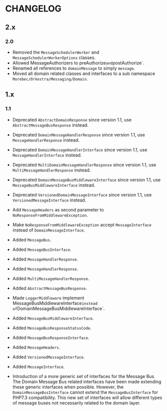 # CHANGELOG

## 2.x

### 2.0
- Removed the `MessageSchedulerWorker` and `MessageSchedulerWorkerOptions` classes.
- Allowed MessageAuthorizers to preAuthorize` and `postAuthorize`.
- Renamed all references to `domainMessage` to simply `message`. 
- Moved all domain related classes and interfaces to a sub namespace `Morebec/Orkestra/Messaging/Domain`. 

## 1.x

### 1.1

- Deprecated `AbstractDomainResponse` since version 1.1, use `AbstractMessageBusResponse` instead.
- Deprecated `DomainMessageHandlerResponse` since version 1.1, use `MessageHandlerResponse` instead.
- Deprecated `DomainMessageHandlerInterface` since version 1.1, use `MessageHandlerInterface` instead.
- Deprecated `MultiDomainMessageHandlerResponse` since version 1.1, use `MultiMessageHandlerResponse` instead.
- Deprecated `DomainMessageBusMiddlewareInterface` since version 1.1, use `MessageBusMiddlewareInterface` instead.
- Deprecated `VersionedDomainMessageInterface` since version 1.1, use `VersionedMessageInterface` instead.
  
- Add `MessageHeaders` as second parameter to `NoResponseFromMiddlewareException`.
- Make `NoResponseFromMiddlewareException` accept `MessageInterface` instead of `DomainMessageInterface`.
- Added `MessageBus`.
- Added `MessageBusInterface`.
- Added `MessageHandlerResponse`.
- Added `MessageHandlerResponse`.
- Added `MultiMessageHandlerResponse`.
- Added `AbstractMessageBusResponse`.
- Made `LoggerMiddleware` implement MessageBusMiddlewareInterface` instead of `DomainMessageBusMiddlewareInterface`.
- Added `MessageBusMiddlewareInterface`.
- Added `MessageBusResponseStatusCode`.
- Added `MessageBusResponseInterface`.
- Added `MessageHeaders`.
- Added `VersionedMessageInterface`.
- Added `MessageInterface`.
- Introduction of a more generic set of interfaces for the Message Bus. The Domain Message Bus related interfaces have been made extending these generic interfaces when possible.
  However, the `DomainMessageBusInterface` cannot extend the `MessageBusInterface` for PHP7.3 compatibility. This new set of interfaces will allow different types of message buses 
  not necessarily related to the domain layer.